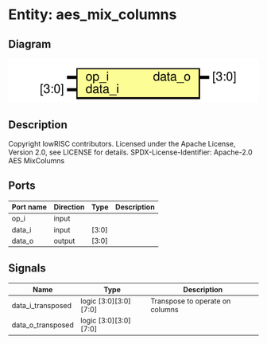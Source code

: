 # Entity: aes_mix_columns
## Diagram
![Diagram](aes_mix_columns.svg "Diagram")
## Description
Copyright lowRISC contributors.
 Licensed under the Apache License, Version 2.0, see LICENSE for details.
 SPDX-License-Identifier: Apache-2.0
 AES MixColumns
 
## Ports
| Port name | Direction | Type  | Description |
| --------- | --------- | ----- | ----------- |
| op_i      | input     |       |             |
| data_i    | input     | [3:0] |             |
| data_o    | output    | [3:0] |             |
## Signals
| Name              | Type                  | Description                      |
| ----------------- | --------------------- | -------------------------------- |
| data_i_transposed | logic [3:0][3:0][7:0] | Transpose to operate on columns  |
| data_o_transposed | logic [3:0][3:0][7:0] |                                  |

